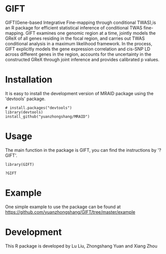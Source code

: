 # GIFT

GIFT(Gene-based Integrative Fine-mapping through conditional TWAS),is an R package for efficient statistical inference of conditional TWAS fine-mapping. GIFT examines one genomic region at a time, jointly models the GReX of all genes residing in the focal region, and carries out TWAS conditional analysis in a maximum likelihood framework. In the process, GIFT explicitly models the gene expression correlation and cis-SNP LD across different genes in the region, accounts for the uncertainty in the constructed GReX through joint inference and provides calibrated p values.

# Installation
It is easy to install the development version of MRAID package using the 'devtools' package. 

```
# install.packages("devtools")
library(devtools)
install_github("yuanzhongshang/MRAID")
```
# Usage
The main function in the package is GIFT, you can find the instructions by '?GIFT'.
```
library(GIFT)

?GIFT
```

# Example
One simple example to use the package can be found at https://github.com/yuanzhongshang/GIFT/tree/master/example

# Development
This R package is developed by Lu Liu, Zhongshang Yuan and Xiang Zhou
